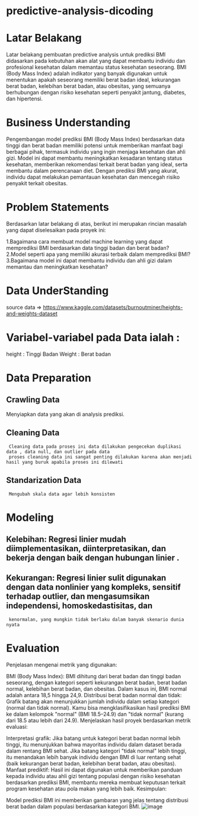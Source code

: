 # predictive-analysis-dicoding

# Latar Belakang

Latar belakang pembuatan predictive analysis untuk prediksi BMI didasarkan pada kebutuhan akan alat yang dapat membantu individu dan profesional kesehatan dalam memantau status kesehatan seseorang. BMI (Body Mass Index) adalah indikator yang banyak digunakan untuk menentukan apakah seseorang memiliki berat badan ideal, kekurangan berat badan, kelebihan berat badan, atau obesitas, yang semuanya berhubungan dengan risiko kesehatan seperti penyakit jantung, diabetes, dan hipertensi.

# Business Understanding
Pengembangan model prediksi BMI (Body Mass Index) berdasarkan data tinggi dan berat badan memiliki potensi untuk memberikan manfaat bagi berbagai pihak, termasuk individu yang ingin menjaga kesehatan dan ahli gizi. Model ini dapat membantu meningkatkan kesadaran tentang status kesehatan, memberikan rekomendasi terkait berat badan yang ideal, serta membantu dalam perencanaan diet. Dengan prediksi BMI yang akurat, individu dapat melakukan pemantauan kesehatan dan mencegah risiko penyakit terkait obesitas.

# Problem Statements
Berdasarkan latar belakang di atas, berikut ini merupakan rincian masalah yang dapat diselesaikan pada proyek ini:

1.Bagaimana cara membuat model machine learning yang dapat memprediksi BMI berdasarkan data tinggi badan dan berat badan?</br>
2.Model seperti apa yang memiliki akurasi terbaik dalam memprediksi BMI?</br>
3.Bagaimana model ini dapat membantu individu dan ahli gizi dalam memantau dan meningkatkan kesehatan?

# Data UnderStanding
source data => https://www.kaggle.com/datasets/burnoutminer/heights-and-weights-dataset
# Variabel-variabel pada Data ialah :
height : Tinggi Badan
Weight : Berat badan

# Data Preparation
  ## Crawling Data
  Menyiapkan data yang akan di analysis prediksi.
  ## Cleaning Data
     Cleaning data pada proses ini data dilakukan pengecekan duplikasi data , data null, dan outlier pada data
     proses cleaning data ini sangat penting dilakukan karena akan menjadi hasil yang buruk apabila proses ini dilewati
  ## Standarization Data
     Mengubah skala data agar lebih konsisten
# Modeling
  ## Kelebihan: Regresi linier mudah diimplementasikan, diinterpretasikan, dan bekerja dengan baik dengan hubungan linier . 
  ## Kekurangan: Regresi linier sulit digunakan dengan data nonlinier yang kompleks, sensitif terhadap outlier, dan mengasumsikan independensi, homoskedastisitas, dan   
     kenormalan, yang mungkin tidak berlaku dalam banyak skenario dunia nyata
# Evaluation
Penjelasan mengenai metrik yang digunakan:

BMI (Body Mass Index): BMI dihitung dari berat badan dan tinggi badan seseorang, dengan kategori seperti kekurangan berat badan, berat badan normal, kelebihan berat badan, dan obesitas. Dalam kasus ini, BMI normal adalah antara 18,5 hingga 24,9.
Distribusi berat badan normal dan tidak: Grafik batang akan menunjukkan jumlah individu dalam setiap kategori (normal dan tidak normal). Kamu bisa mengklasifikasikan hasil prediksi BMI ke dalam kelompok "normal" (BMI 18.5–24.9) dan "tidak normal" (kurang dari 18.5 atau lebih dari 24.9).
Menjelaskan hasil proyek berdasarkan metrik evaluasi:

Interpretasi grafik: Jika batang untuk kategori berat badan normal lebih tinggi, itu menunjukkan bahwa mayoritas individu dalam dataset berada dalam rentang BMI sehat. Jika batang kategori "tidak normal" lebih tinggi, itu menandakan lebih banyak individu dengan BMI di luar rentang sehat (baik kekurangan berat badan, kelebihan berat badan, atau obesitas).
Manfaat prediktif: Hasil ini dapat digunakan untuk memberikan panduan kepada individu atau ahli gizi tentang populasi dengan risiko kesehatan berdasarkan prediksi BMI, membantu mereka membuat keputusan terkait program kesehatan atau pola makan yang lebih baik.
Kesimpulan:

Model prediksi BMI ini memberikan gambaran yang jelas tentang distribusi berat badan dalam populasi berdasarkan kategori BMI.
![image](https://github.com/user-attachments/assets/940a44ed-9c15-4aca-8cc8-468a0170f32d)
